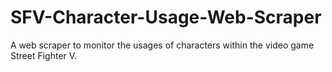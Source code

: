 # SFV-Character-Usage-Web-Scraper
A web scraper to monitor the usages of characters within the video game Street Fighter V.
